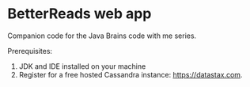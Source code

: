 # BetterReads web app
Companion code for the Java Brains code with me series.

Prerequisites:
1. JDK and IDE installed on your machine
2. Register for a free hosted Cassandra instance: https://datastax.com.